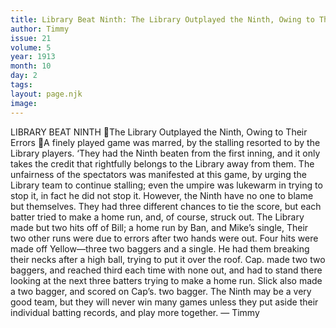 ```yaml
---
title: Library Beat Ninth: The Library Outplayed the Ninth, Owing to Their Errors
author: Timmy
issue: 21
volume: 5
year: 1913
month: 10
day: 2
tags:
layout: page.njk
image:
---
```

LIBRARY BEAT NINTH The Library Outplayed the Ninth, Owing to Their Errors A finely played game was marred, by the stalling resorted to by the Library players. ‘They had the Ninth beaten from the first inning, and it only takes the credit that rightfully belongs to the Library away from them. The unfairness of the spectators was manifested at this game, by urging the Library team to continue stalling; even the umpire was lukewarm in trying to stop it, in fact he did not stop it. However, the Ninth have no one to blame but themselves. They had three different chances to tie the score, but each batter tried to make a home run, and, of course, struck out. The Library made but two hits off of Bill; a home run by Ban, and Mike’s single, Their two other runs were due to errors after two hands were out. Four hits were made off Yellow—three two baggers and a single. He had them breaking their necks after a high ball, trying to put it over the roof. Cap. made two two baggers, and reached third each time with none out, and had to stand there looking at the next three batters trying to make a home run. Slick also made a two bagger, and scored on Cap’s. two bagger. The Ninth may be a very good team, but they will never win many games unless they put aside their individual batting records, and play more together. — Timmy 
